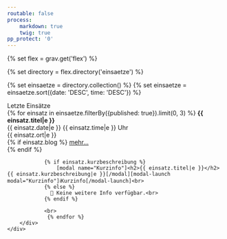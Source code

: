 ```yaml
---
routable: false
process:
    markdown: true
    twig: true
pp_protect: '0'
---
```


{% set flex = grav.get('flex') %}

{% set directory = flex.directory('einsaetze') %}

{% set einsaetze = directory.collection() %}
{% set einsaetze = einsaetze.sort({date: 'DESC', time: 'DESC'}) %}
<div class="card">
    <div class="card-header fw-card-header">
        <div class="card-title h4"> Letzte Einsätze</div> 
    </div>
    <div class="card-body">
        <div class="container grid-md">
            {% for einsatz in einsaetze.filterBy({published: true}).limit(0, 3) %}
                 <b> {{ einsatz.titel|e }}</b><br>{{ einsatz.date|e }} {{ einsatz.time|e }} Uhr <br>{{ einsatz.ort|e }}<br>
                {% if einsatz.blog %}
                <a href="{{ einsatz.blog|e }}">mehr...</a><br>
                {% endif %}
            
                {% if einsatz.kurzbeschreibung %}
                    [modal name="Kurzinfo"]<h2>{{ einsatz.titel|e }}</h2>{{ einsatz.kurzbeschreibung|e }}[/modal][modal-launch modal="Kurzinfo"]ℹ️Kurzinfo[/modal-launch]<br>
            	{% else %}
            	  🚫 Keine weitere Info verfügbar.<br>
                {% endif %}
            
                <br>
                 {% endfor %}
        </div>
    </div>
</div>


  